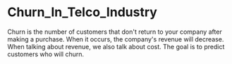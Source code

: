 # Churn_In_Telco_Industry
Churn is the number of customers that don't return to your company after making a purchase. When it occurs, the company's revenue will decrease. When talking about revenue, we also talk about cost. The goal is to predict customers who will churn.
